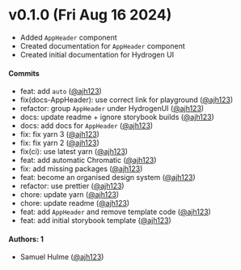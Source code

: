 # v0.1.0 (Fri Aug 16 2024)

- Added `AppHeader` component
- Created documentation for `AppHeader` component
- Created initial documentation for Hydrogen UI

#### Commits

- feat: add `auto` ([@ajh123](https://github.com/ajh123))
- fix(docs-AppHeader): use correct link for playground ([@ajh123](https://github.com/ajh123))
- refactor: group `AppHeader` under HydrogenUI ([@ajh123](https://github.com/ajh123))
- docs: update readme + ignore storybook builds ([@ajh123](https://github.com/ajh123))
- docs: add docs for `AppHeader` ([@ajh123](https://github.com/ajh123))
- fix: fix yarn 3 ([@ajh123](https://github.com/ajh123))
- fix: fix yarn 2 ([@ajh123](https://github.com/ajh123))
- fix(ci): use latest yarn ([@ajh123](https://github.com/ajh123))
- feat: add automatic Chromatic ([@ajh123](https://github.com/ajh123))
- fix: add missing packages ([@ajh123](https://github.com/ajh123))
- feat: become an organised design system ([@ajh123](https://github.com/ajh123))
- refactor: use prettier ([@ajh123](https://github.com/ajh123))
- chore: update yarn ([@ajh123](https://github.com/ajh123))
- chore: update readme ([@ajh123](https://github.com/ajh123))
- feat: add `AppHeader` and remove template code ([@ajh123](https://github.com/ajh123))
- feat: add initial storybook template ([@ajh123](https://github.com/ajh123))

#### Authors: 1

- Samuel Hulme ([@ajh123](https://github.com/ajh123))
